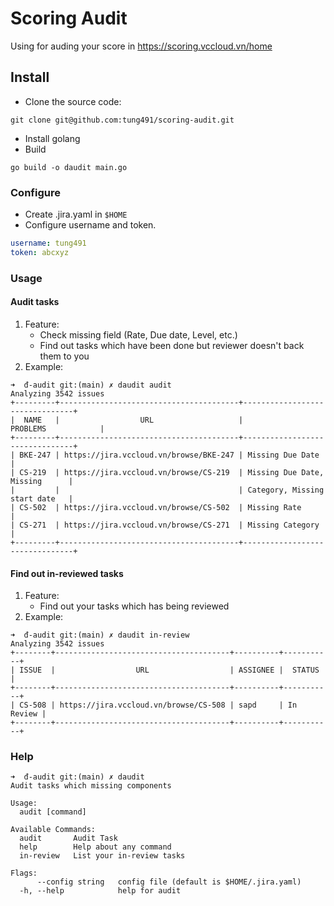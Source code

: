 # Scoring Audit

Using for auding your score in https://scoring.vccloud.vn/home

## Install

- Clone the source code:

`git clone git@github.com:tung491/scoring-audit.git`

- Install golang
- Build

`go build -o daudit main.go`

### Configure

- Create .jira.yaml in `$HOME`
- Configure username and token.

```yaml
username: tung491
token: abcxyz
```

### Usage

#### Audit tasks

1. Feature:
   - Check missing field (Rate, Due date, Level, etc.)
   - Find out tasks which have been done but reviewer doesn't back them to you
2. Example:

```shell
➜  đ-audit git:(main) ✗ daudit audit
Analyzing 3542 issues
+---------+----------------------------------------+--------------------------------+
|  NAME   |                  URL                   |            PROBLEMS            |
+---------+----------------------------------------+--------------------------------+
| BKE-247 | https://jira.vccloud.vn/browse/BKE-247 | Missing Due Date               |
| CS-219  | https://jira.vccloud.vn/browse/CS-219  | Missing Due Date, Missing      |
|         |                                        | Category, Missing start date   |
| CS-502  | https://jira.vccloud.vn/browse/CS-502  | Missing Rate                   |
| CS-271  | https://jira.vccloud.vn/browse/CS-271  | Missing Category               |
+---------+----------------------------------------+--------------------------------+
```

#### Find out in-reviewed tasks

1. Feature:
   - Find out your tasks which has being reviewed
2. Example:

```shell
➜  đ-audit git:(main) ✗ daudit in-review
Analyzing 3542 issues
+--------+---------------------------------------+----------+-----------+
| ISSUE  |                  URL                  | ASSIGNEE |  STATUS   |
+--------+---------------------------------------+----------+-----------+
| CS-508 | https://jira.vccloud.vn/browse/CS-508 | sapd     | In Review |
+--------+---------------------------------------+----------+-----------+
```

### Help

```shell
➜  đ-audit git:(main) ✗ daudit  
Audit tasks which missing components

Usage:
  audit [command]

Available Commands:
  audit       Audit Task
  help        Help about any command
  in-review   List your in-review tasks

Flags:
      --config string   config file (default is $HOME/.jira.yaml)
  -h, --help            help for audit
```
